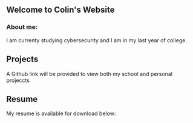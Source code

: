 ## Welcome to Colin's Website
### About me:
I am currenty studying cybersecurity and I am in my last year of college.

## Projects
A Github link will be provided to view both my school and personal projeccts
## Resume
My resume is available for download below:


